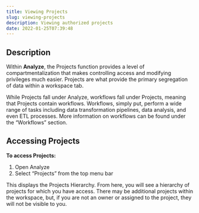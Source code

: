 ```yaml
---
title: Viewing Projects
slug: viewing-projects
description: Viewing authorized projects
date: 2022-01-25T07:39:48
---
```



## Description


Within **Analyze**, the Projects function provides a level of compartmentalization that makes controlling access and modifying privileges much easier. Projects are what provide the primary segregation of data within a workspace tab.



While Projects fall under Analyze, workflows fall under Projects, meaning that Projects contain workflows. Workflows, simply put, perform a wide range of tasks including data transformation pipelines, data analysis, and even ETL processes. More information on workflows can be found under the “Workflows” section.



## Accessing Projects


**To access Projects:**


1. Open Analyze
2. Select “Projects” from the top menu bar

This displays the Projects Hierarchy. From here, you will see a hierarchy of projects for which you have access. There may be additional projects within the workspace, but, if you are not an owner or assigned to the project, they will not be visible to you.

